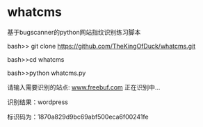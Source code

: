 # whatcms
基于bugscanner的python网站指纹识别练习脚本

bash>> git clone https://github.com/TheKingOfDuck/whatcms.git

bash>>cd whatcms

bash>>python whatcms.py

 请输入需要识别的站点: www.freebuf.com
 正在识别中...

 识别结果：wordpress

 标识码为：1870a829d9bc69abf500eca6f00241fe
 
 

